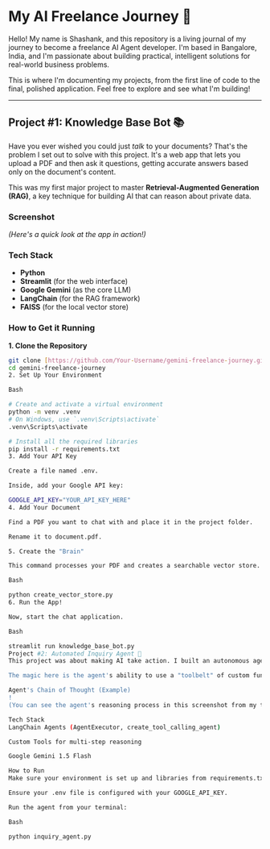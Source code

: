 # My AI Freelance Journey 🚀

Hello! My name is Shashank, and this repository is a living journal of my journey to become a freelance AI Agent developer. I'm based in Bangalore, India, and I'm passionate about building practical, intelligent solutions for real-world business problems.

This is where I'm documenting my projects, from the first line of code to the final, polished application. Feel free to explore and see what I'm building!

---

## Project #1: Knowledge Base Bot 📚

Have you ever wished you could just *talk* to your documents? That's the problem I set out to solve with this project. It's a web app that lets you upload a PDF and then ask it questions, getting accurate answers based only on the document's content.

This was my first major project to master **Retrieval-Augmented Generation (RAG)**, a key technique for building AI that can reason about private data.

### Screenshot


*(Here's a quick look at the app in action!)*

### Tech Stack
- **Python**
- **Streamlit** (for the web interface)
- **Google Gemini** (as the core LLM)
- **LangChain** (for the RAG framework)
- **FAISS** (for the local vector store)

### How to Get it Running

**1. Clone the Repository**
```bash
git clone [https://github.com/Your-Username/gemini-freelance-journey.git](https://github.com/Your-Username/gemini-freelance-journey.git)
cd gemini-freelance-journey
2. Set Up Your Environment

Bash

# Create and activate a virtual environment
python -m venv .venv
# On Windows, use `.venv\Scripts\activate`
.venv\Scripts\activate  

# Install all the required libraries
pip install -r requirements.txt
3. Add Your API Key

Create a file named .env.

Inside, add your Google API key:

GOOGLE_API_KEY="YOUR_API_KEY_HERE"
4. Add Your Document

Find a PDF you want to chat with and place it in the project folder.

Rename it to document.pdf.

5. Create the "Brain"

This command processes your PDF and creates a searchable vector store. You only need to run this once per document.

Bash

python create_vector_store.py
6. Run the App!

Now, start the chat application.

Bash

streamlit run knowledge_base_bot.py
Project #2: Automated Inquiry Agent 🤖
This project was about making AI take action. I built an autonomous agent that can read incoming customer messages, figure out what they're about (like a sales question or a support ticket), and then draft a suitable reply. This is a huge step towards automating real business workflows.

The magic here is the agent's ability to use a "toolbelt" of custom functions to perform its multi-step task without human intervention.

Agent's Chain of Thought (Example)
!
(You can see the agent's reasoning process in this screenshot from my terminal.)

Tech Stack
LangChain Agents (AgentExecutor, create_tool_calling_agent)

Custom Tools for multi-step reasoning

Google Gemini 1.5 Flash

How to Run
Make sure your environment is set up and libraries from requirements.txt are installed.

Ensure your .env file is configured with your GOOGLE_API_KEY.

Run the agent from your terminal:

Bash

python inquiry_agent.py
